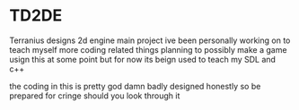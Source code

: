 # TD2DE
Terranius designs 2d engine
main project ive been personally working on to teach myself more coding related things
planning to possibly make a game usign this at some point but for now its beign used to teach my SDL and c++

the coding in this is pretty god damn badly designed honestly so be prepared for cringe should you look through it
